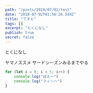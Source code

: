 ```yaml
---
path: "/posts/2018/07/02/test"
date: "2018-07-02T01:56:26.544Z"
title: "てすと"
tags: []
excerpt: "とくになし"
publish: true
secret: false
---
```


とくになし

ヤマノススメ サードシーズンみるまでやる

```javascript
for (let i = 0; i < 5; i++) {
    console.log("ぽえ～")
    console.log("フィ～～")
}
```